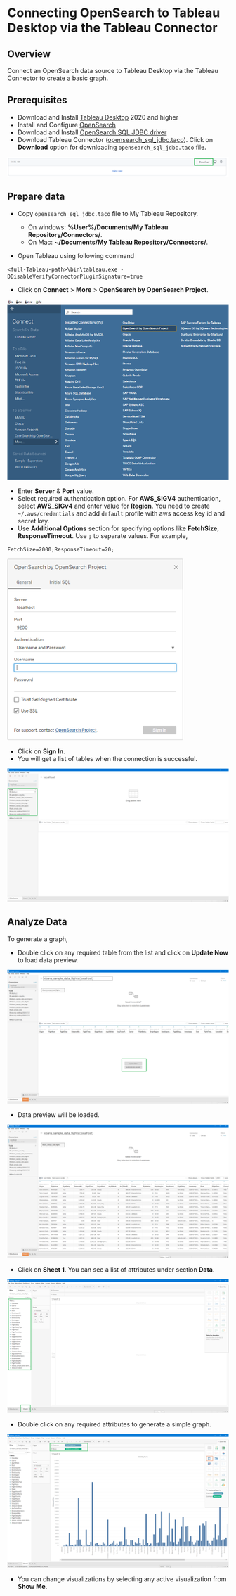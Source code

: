 # Connecting OpenSearch to Tableau Desktop via the Tableau Connector

## Overview

Connect an OpenSearch data source to Tableau Desktop via the Tableau Connector to create a basic graph.

## Prerequisites

* Download and Install [Tableau Desktop](https://www.tableau.com/products/desktop/download) 2020 and higher
* Install and Configure [OpenSearch](https://docs-beta.opensearch.org/opensearch/install/index/)
* Download and Install [OpenSearch SQL JDBC driver](../../sql-jdbc/README.md)
* Download Tableau Connector ([opensearch_sql_jdbc.taco](opensearch_sql_jdbc.taco)).
Click on **Download** option for downloading `opensearch_sql_jdbc.taco` file.
<img src="img/tableau_download_taco.png" >

## Prepare data 

* Copy `opensearch_sql_jdbc.taco` file to My Tableau Repository.

  * On windows: **%User%/Documents/My Tableau Repository/Connectors/**.
  * On Mac: **~/Documents/My Tableau Repository/Connectors/**.

* Open Tableau using following command

```
<full-Tableau-path>\bin\tableau.exe -DDisableVerifyConnectorPluginSignature=true
```

* Click on **Connect** > **More** > **OpenSearch by OpenSearch Project**.

<img src="img/tableau_select_connector.png" width=600>

* Enter **Server** & **Port** value. 
* Select required authentication option. For **AWS_SIGV4** authentication, select **AWS_SIGv4** and enter value for **Region**. You need to create `~/.aws/credentials` and add `default` profile with aws access key id and secret key.
* Use **Additional Options** section for specifying options like **FetchSize**, **ResponseTimeout**. Use `;` to separate values. For example,

```
FetchSize=2000;ResponseTimeout=20;
```

<img src="img/tableau_dialog.png" width=400>

* Click on **Sign In**.
* You will get a list of tables when the connection is successful.

<img src="img/tableau_table_list.png">

## Analyze Data

To generate a graph,

* Double click on any required table from the list and click on **Update Now** to load data preview.

<img src="img/tableau_select_table.png">

* Data preview will be loaded.

<img src="img/tableau_data_preview.png">

* Click on **Sheet 1**. You can see a list of attributes under section **Data**.

<img src="img/tableau_columns_list.png">

* Double click on any required attributes to generate a simple graph. 

<img src="img/tableau_graph.png">

* You can change visualizations by selecting any active visualization from **Show Me**.

